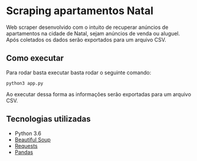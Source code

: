 # Scraping apartamentos Natal

Web scraper desenvolvido com o intuito de recuperar anúncios de apartamentos na cidade de Natal, sejam anúncios de venda ou aluguel. Após coletados os dados serão exportados para um arquivo CSV.

## Como executar

Para rodar basta executar basta rodar o seguinte comando:

```
python3 app.py
```

Ao executar dessa forma as informações serão exportadas para um arquivo CSV.

## Tecnologias utilizadas

- Python 3.6
- [Beautiful Soup](https://www.crummy.com/software/BeautifulSoup/bs4/doc/)
- [Requests](https://requests.readthedocs.io/en/master/)
- [Pandas](https://pandas.pydata.org/)

